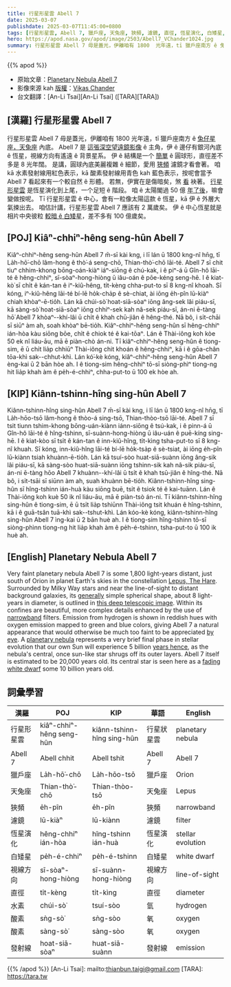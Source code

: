 ```yaml
---
title: 行星形星雲 Abell 7
date: 2025-03-07
publishdate: 2025-03-07T11:45:00+0800
tags: [行星形星雲, Abell 7, 獵戶座, 天兔座, 狹頻, 濾鏡, 直徑, 恆星演化, 白矮星, 水素, 酸素, 發射線]
hero: https://apod.nasa.gov/apod/image/2503/Abell7_VChander1024.jpg
summary: 行星形星雲 Abell 7 毋是蓋光，伊離咱有 1800  光年遠，tī 獵戶座南方 ê 兔仔星座，天兔座內底。
---
```


{{% apod %}}

- 原始文章：[Planetary Nebula Abell 7](https://apod.nasa.gov/apod/ap250307.html)
- 影像來源 kah [版權][copyright]：[Vikas Chander](https://www.instagram.com/vikaschanderastrophotography/)
- 台文翻譯：[An-Li Tsai][An-Li Tsai] ([TARA][TARA])

## [漢羅] 行星形星雲 Abell 7
行星形星雲 Abell 7 毋是蓋光，伊離咱有 1800 光年遠，tī 獵戶座南方 ê [兔仔星座，天兔座][Lepus, The Hare] 內底。
Abell 7 是 [這張深空望遠鏡影像][this deep telescopic image] ê 主角，伊 ê 邊仔有銀河內底 ê 恆星，視線方向有遙遠 ê 背景星系。
伊 ê 結構是一个 [簡單][generally] ê 圓球形，直徑差不多是 8 光年闊。
是講，圓球內底美麗複雜 ê 細節，愛用 [狹頻][narrowband] 濾鏡才看會著。
咱 kā 水素發射線用紅色表示，kā 酸素發射線用青色 kah 藍色表示，按呢會當予 Abell 7 看起來有一个較自然 ê 形體。
若無，伊實在是傷暗矣，煞 [看][by eye] 袂著。
[行星形星雲][planetary nebula] 是恆星演化到上尾，一个足短 ê 階段。
咱 ê 太陽閣過 50 億 [年了後][years hence]，嘛會變做按呢。
Tī 行星形星雲 ê 中心，會有一粒像太陽這款 ê 恆星，kā 伊 ê 外層大氣捒出去。
咱估計講，行星形星雲 Abell 7 應該有 2 萬歲矣。
伊 ê 中心恆星就是相片中央彼粒 [較暗 ê 白矮星][fading white dwarf]，差不多有 100 億歲矣。

## [POJ] Kiâⁿ-chhiⁿ-hêng seng-hûn Abell 7
Kiâⁿ-chhiⁿ-hêng seng-hûn Abell 7 m̄-sī kài kng, i lī lán ū 1800 kng-nî hn̄g, tī La̍h-hō͘-chō lâm-hong ê thò͘-á seng-chō, Thian-thò͘-chō lāi-té.
Abell 7 sī chit tiuⁿ chhim-khong bōng-oán-kiàⁿ iáⁿ-siōng ê chú-kak, i ê piⁿ-á ū Gîn-hô lāi-té ê hêng-chhiⁿ, sī-sòaⁿ-hong-hiòng ū iâu-oán ê pōe-kéng seng-hē.
I ê kiat-kò͘ sī chi̍t ê kán-tan ê iⁿ-kiû-hêng, ti̍t-kèng chha-put-to sī 8 kng-nî khoah.
Sī kóng, iⁿ-kiû-hêng lāi-té bí-lē ho̍k-cha̍p ê sè-chiat, ài iōng e̍h-pîn lū-kiàⁿ chiah khòaⁿ-ē-tio̍h.
Lán kā chúi-sò͘ hoat-siā-sòaⁿ iōng âng-sek lâi piáu-sī, kā sàng-sò͘ hoat-siā-sòaⁿ iōng chhiⁿ-sek kah nâ-sek piáu-sī, án-ni ē-tàng hō͘ Abell 7 khòaⁿ--khí-lâi ū chi̍t ê khah chū-jiân ê hêng-thé.
Nā bô, i si̍t-chāi sī siūⁿ àm ah, soah khòaⁿ bē-tio̍h.
Kiâⁿ-chhiⁿ-hêng seng-hûn sī hêng-chhiⁿ ián-hòa kàu siōng bōe, chi̍t ê chiok té ê kai-tōaⁿ.
Lán ê Thài-iông koh kòe 50 ek nî liáu-āu, mā ē piàn-chò án-ni.
Tī kiâⁿ-chhiⁿ-hêng seng-hûn ê tiong-sim, ē ū chi̍t lia̍p chhiūⁿ Thài-iông chit khoán ê hêng-chhiⁿ, kā i ê gōa-chân tōa-khì sak--chhut-khì.
Lán kó͘-kè kóng, kiâⁿ-chhiⁿ-hêng seng-hûn Abell 7 èng-kai ū 2 bān hòe ah.
I ê tiong-sim hêng-chhiⁿ tō-sī siòng-phìⁿ tiong-ng hit lia̍p khah àm ê pe̍h-é-chhiⁿ, chha-put-to ū 100 ek hòe ah.

## [KIP] Kiânn-tshinn-hîng sing-hûn Abell 7
Kiânn-tshinn-hîng sing-hûn Abell 7 m̄-sī kài kng, i lī lán ū 1800 kng-nî hn̄g, tī La̍h-hōo-tsō lâm-hong ê thòo-á sing-tsō, Thian-thòo-tsō lāi-té.
Abell 7 sī tsit tiunn tshim-khong bōng-uán-kiànn iánn-siōng ê tsú-kak, i ê pinn-á ū Gîn-hô lāi-té ê hîng-tshinn, sī-suànn-hong-hiòng ū iâu-uán ê puē-kíng sing-hē.
I ê kiat-kòo sī tsi̍t ê kán-tan ê inn-kiû-hîng, ti̍t-kìng tsha-put-to sī 8 kng-nî khuah.
Sī kóng, inn-kiû-hîng lāi-té bí-lē ho̍k-tsa̍p ê sè-tsiat, ài iōng e̍h-pîn lū-kiànn tsiah khuànn-ē-tio̍h.
Lán kā tsuí-sòo huat-siā-suànn iōng âng-sik lâi piáu-sī, kā sàng-sòo huat-siā-suànn iōng tshinn-sik kah nâ-sik piáu-sī, án-ni ē-tàng hōo Abell 7 khuànn--khí-lâi ū tsi̍t ê khah tsū-jiân ê hîng-thé.
Nā bô, i si̍t-tsāi sī siūnn àm ah, suah khuànn bē-tio̍h.
Kiânn-tshinn-hîng sing-hûn sī hîng-tshinn ián-huà kàu siōng buē, tsi̍t ê tsiok té ê kai-tuānn.
Lán ê Thài-iông koh kuè 50 ik nî liáu-āu, mā ē piàn-tsò án-ni.
Tī kiânn-tshinn-hîng sing-hûn ê tiong-sim, ē ū tsi̍t lia̍p tshiūnn Thài-iông tsit khuán ê hîng-tshinn, kā i ê guā-tsân tuā-khì sak--tshut-khì.
Lán kóo-kè kóng, kiânn-tshinn-hîng sing-hûn Abell 7 ìng-kai ū 2 bān huè ah.
I ê tiong-sim hîng-tshinn tō-sī siòng-phìnn tiong-ng hit lia̍p khah àm ê pe̍h-é-tshinn, tsha-put-to ū 100 ik huè ah.

## [English] Planetary Nebula Abell 7
Very faint planetary nebula Abell 7 is some 1,800 light-years distant, just south of Orion in planet Earth's skies in the constellation [Lepus, The Hare][Lepus, The Hare].
Surrounded by Milky Way stars and near the line-of-sight to distant background galaxies, its [generally][generally] simple spherical shape, about 8 light-years in diameter, is outlined in [this deep telescopic image][this deep telescopic image].
Within its confines are beautiful, more complex details enhanced by the use of [narrowband][narrowband] filters.
Emission from hydrogen is shown in reddish hues with oxygen emission mapped to green and blue colors, giving Abell 7 a natural appearance that would otherwise be much too faint to be appreciated [by eye][by eye].
A [planetary nebula][planetary nebula] represents a very brief final phase in stellar evolution that our own Sun will experience 5 billion [years hence][years hence], as the nebula's central, once sun-like star shrugs off its outer layers.
Abell 7 itself is estimated to be 20,000 years old.
Its central star is seen here as a [fading white dwarf][fading white dwarf] some 10 billion years old.

## 詞彙學習
|漢羅|POJ|KIP|華語|English|
|-|-|-|-|-|
| 行星形星雲 | kiâⁿ-chhiⁿ-hêng seng-hûn | kiânn-tshinn-hîng sing-hûn | 行星狀星雲 | planetary nebula |
| Abell 7 | Abell chhit | Abell tshit | Abell 7 | Abell 7 |
| 獵戶座 | La̍h-hō͘-chō | La̍h-hōo-tsō | 獵戶座 | Orion |
| 天兔座 | Thian-thò͘-chō | Thian-thòo-tsō | 天兔座 | Lepus |
| 狹頻 | e̍h-pîn | e̍h-pîn | 狹頻 | narrowband |
| 濾鏡 | lū-kiàⁿ | lū-kiànn | 濾鏡 | filter |
| 恆星演化 | hêng-chhiⁿ ián-hòa | hîng-tshinn ián-huà | 恆星演化 | stellar evolution |
| 白矮星 | pe̍h-é-chhiⁿ | pe̍h-é-tshinn | 白矮星 | white dwarf |
| 視線方向 | sī-sòaⁿ-hong-hiòng | sī-suànn-hong-hiòng | 視線方向 | line-of-sight |
| 直徑 | ti̍t-kèng | ti̍t-kìng | 直徑 | diameter |
| 水素 | chúi-sò͘ | tsuí-sòo | 氫 | hydrogen |
| 酸素 | sǹg-sò͘ | sǹg-sòo | 氧 | oxygen |
| 酸素 | sàng-sò͘ | sàng-sòo | 氧 | oxygen |
| 發射線 | hoat-siā-sòaⁿ | huat-siā-suànn | 發射線 | emission |

{{% /apod %}}
[An-Li Tsai]: mailto:thianbun.taigi@gmail.com
[TARA]: https://tara.tw

[copyright]: https://apod.nasa.gov/apod/fap/lib/about_apod.html#srapply
[License3]: https://creativecommons.org/licenses/by-nc-nd/3.0/
[License2]:https://creativecommons.org/licenses/by-nc-nd/2.0/

[Lepus, The Hare]:http://www.allthesky.com/constellations/big/lepus28vm-b.jpg
[generally]:http://arxiv.org/abs/1210.6226
[this deep telescopic image]:http://www.waid-observatory.com/abell-7-2022-02-20-HOO.html
[narrowband]:https://apod.nasa.gov/apod/ap111013.html
[by eye]:https://apod.nasa.gov/apod/ap100506.html
[planetary nebula]:http://en.wikipedia.org/wiki/Planetary_nebula
[years hence]:http://www.futuretimeline.net/beyond.htm
[fading white dwarf]:https://www.nasa.gov/feature/goddard/2019/citizen-scientist-finds-ancient-white-dwarf-star-encircled-by-puzzling-rings
